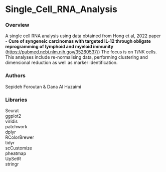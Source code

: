 # Single_Cell_RNA_Analysis
### Overview 
A single cell RNA analysis using data obtained from Hong et al, 2022 paper - **Cure of syngeneic carcinomas with targeted IL-12 through obligate reprogramming of lymphoid and myeloid immunity** (https://pubmed.ncbi.nlm.nih.gov/35260537/) The focus is on T/NK cells. This analyses include re-normalising data, performing clustering and dimensional reduction as well as marker identification.
### Authors 
Sepideh Foroutan & Dana Al Huzaimi
### Libraries 
Seurat    
ggplot2   
viridis  
patchwork  
dplyr  
RColorBrewer   
tidyr    
scCustomize    
pheatmap   
UpSetR   
stringr
